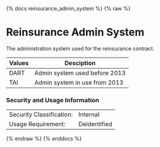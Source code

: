{% docs reinsurance_admin_system %}
{% raw %}

<a name="reinsurance_admin_system"></a>
# Reinsurance Admin System
The administration system used for the reinsurance contract. 

| Values | Desciption                    |
|--------|-------------------------------|
| DART   | Admin system used before 2013 |
| TAI    | Admin system in use from 2013 |

### Security and Usage Information
|     |              |
| --- |--------------|
| Security Classification: | Internal     |
| Usage Requirement:       | Deidentified |

{% endraw %}
{% enddocs %}
